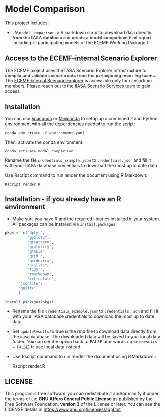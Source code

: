 # Model Comparison

This project includes:
 - `.R\model_comparison`: a R markdown script to download data directly from the IIASA database and create a model comparison html report including all participating models of the ECEMF Working Package 1.

## Access to the ECEMF-internal Scenario Explorer

The ECEMF project uses the IIASA Scenario Explorer infrastructure to compile and
validate scenario data from the participating modeling teams.
The [ECEMF-internal Scenario Explorer](https://data.ece.iiasa.ac.at/ecemf-internal)
is accessible only for consortium members. Please reach out to the
[IIASA Scenario Services team](https://software.ece.iiasa.ac.at) to gain access.

## Installation

You can use [Anaconda](https://www.anaconda.com/products/individual)
or [Miniconda](https://docs.conda.io/en/latest/miniconda.html)
to setup up a combined R and Python environment with all the dependencies needed
to run the script:

    conda env create -f environment.yaml

Then, activate the conda environment:

    conda activate model_comparison

Rename the file `credentials_example.json` to `credentials.json` and fill it with your IIASA database credentials to download the most up to date data.

Use Rscript command to run render the document using R Markdown:

    Rscript render.R


## Installation - if you already have an R environment

 - Make sure you have R and the required libraries installed in your system. All packages can be installed via `install.packages`

```R
pkgs <- c("dplyr",
          "ggplot2",
          "ggpattern",
          "ggplotify",
          "gtable",
          "grid ", 
          "gridextra",
          "svglite",
          "tidyr",
          "rmarkdown",
          "reticulate",
	  "jsonlite",
	  "quitte"
	  )
	  	  
install.packages(pkgs)
```

 - Rename the file `credentials_example.json` to `credentials.json` and fill it with your IIASA database credentials to download the most up to date data.
 - Set `updateResults` to true in the rmd file to download data directly from the iiasa database. The downloaded data will be saved to your local data folder. You can set the option back to FALSE afterwards (`updateResults = FALSE`) to use local data instead.
 - Use Rscript command to run render the document using R Markdown::

    Rscript render.R

## LICENSE
This program is free software: you can redistribute it and/or modify it under the terms of the **GNU Affero General Public License** as published by the Free Software Foundation, **version 3** of the License or later. You can see the LICENSE details in https://www.gnu.org/licenses/agpl.txt
